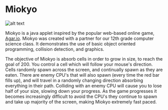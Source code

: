 # Miokyo
![alt text](http://i.imgur.com/kQaCX1r.png "Miokyo")


Miokyo is a java applet inspired by the popular web-based online game, [Agar.io](http://agar.io/).
Miokyo was created with a partner for our 12th grade computer science class. 
It demonstrates the use of basic object oriented programming, collision detection, and graphics. 

The objective of Miokyo is absorb cells in order to grow in size, to reach the goal of 200.
You control a cell which will follow your mouse's direction. Cells randomly spawn across the screen, and continually spawn
as they are eaten. There are enemy CPU's that will also spawn (every time the red bar fills up), and will travel 
in a randomly changing direction absorbing everything in their path. Colliding with an enemy CPU will cause you to 
lose half of your size, slowing down your progress. As the game progresses it becomes increasingly difficult to avoid the CPU's 
they continue to spawn and take up majority of the screen, making Miokyo extremely fast paced. 
